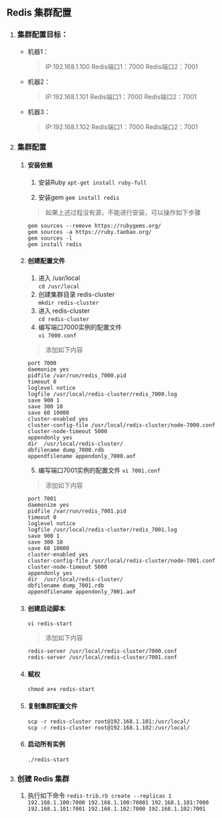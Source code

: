 ## Redis 集群配置

1. ### 集群配置目标：
	* 机器1：
		> IP:192.168.1.100 
		> Redis端口1：7000 
		> Redis端口2：7001 
	
	* 机器2：
		> IP:192.168.1.101
		> Redis端口1：7000
		> Redis端口2：7001
	
	* 机器3：
		> IP:192.168.1.102
		> Redis端口1：7000
		> Redis端口2：7001

2. ### 集群配置
	1. #### 安装依赖 
		1. 安装Ruby 
		`apt-get install ruby-full`

		2. 安装gem
		`gem install redis`

		> 如果上述过程没有源，不能进行安装，可以操作如下步骤
		```
		gem sources --remove https://rubygems.org/
		gem sources -a https://ruby.taobao.org/
		gem sources -l
		gem install redis
		```  
	2. #### 创建配置文件  
		1. 进入 /usr/local  
		`cd /usr/local`  
		2. 创建集群目录 redis-cluster  
		`mkdir redis-cluster`  
		3. 进入 redis-cluster  
		`cd redis-cluster`   
		4. 编写端口7000实例的配置文件  
		`vi 7000.conf`  
		> 添加如下内容
		```
		port 7000
		daemonize yes
		pidfile /var/run/redis_7000.pid
		timeout 0
		loglevel notice
		logfile /usr/local/redis-cluster/redis_7000.log
		save 900 1
		save 300 10
		save 60 10000
		cluster-enabled yes
		cluster-config-file /usr/local/redis-cluster/node-7000.conf
		cluster-node-timeout 5000
		appendonly yes
		dir  /usr/local/redis-cluster/
		dbfilename dump_7000.rdb
		appendfilename appendonly_7000.aof
		```

		5. 编写端口7001实例的配置文件
		`vi 7001.conf`
		> 添加如下内容
		```
		port 7001
		daemonize yes
		pidfile /var/run/redis_7001.pid
		timeout 0
		loglevel notice
		logfile /usr/local/redis-cluster/redis_7001.log
		save 900 1
		save 300 10
		save 60 10000
		cluster-enabled yes
		cluster-config-file /usr/local/redis-cluster/node-7001.conf
		cluster-node-timeout 5000
		appendonly yes
		dir  /usr/local/redis-cluster/
		dbfilename dump_7001.rdb
		appendfilename appendonly_7001.aof
		```  

	3. #### 创建启动脚本
		`vi redis-start` 
		> 添加如下内容
		```
		redis-server /usr/local/redis-cluster/7000.conf
		redis-server /usr/local/redis-cluster/7001.conf
		```

	4. #### 赋权
		`chmod a+x redis-start`  
	5. #### 复制集群配置文件
		```
		scp -r redis-cluster root@192.168.1.101:/usr/local/
		scp -r redis-cluster root@192.168.1.102:/usr/local/
		```
	6. #### 启动所有实例
		`./redis-start`

3. ### 创建 Redis 集群
	1. 执行如下命令
	`redis-trib.rb create --replicas 1 192.168.1.100:7000 192.168.1.100:70001 192.168.1.101:7000 192.168.1.101:7001 192.168.1.102:7000 192.168.1.102:7001`